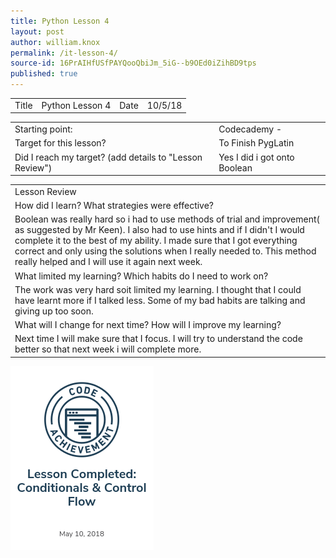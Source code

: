 ```yaml
---
title: Python Lesson 4
layout: post
author: william.knox
permalink: /it-lesson-4/
source-id: 16PrAIHfUSfPAYQooQbiJm_5iG--b9OEd0iZihBD9tps
published: true
---
```

<table>
  <tr>
    <td>Title</td>
    <td>Python Lesson 4</td>
    <td>Date</td>
    <td>10/5/18</td>
  </tr>
</table>


<table>
  <tr>
    <td>Starting point:</td>
    <td>Codecademy -</td>
  </tr>
  <tr>
    <td>Target for this lesson?</td>
    <td>To Finish PygLatin</td>
  </tr>
  <tr>
    <td>Did I reach my target? 
(add details to "Lesson Review")</td>
    <td> Yes I did i got onto Boolean</td>
  </tr>
</table>


<table>
  <tr>
    <td>Lesson Review</td>
  </tr>
  <tr>
    <td>How did I learn? What strategies were effective? </td>
  </tr>
  <tr>
    <td>Boolean was really hard so i had to use methods of trial and improvement( as suggested by Mr Keen).  I also had to use hints and if I didn't I would complete it to the best of my ability. I made sure that I got everything correct and only using the solutions when I really needed to. This method really helped and I will use it again next week.</td>
  </tr>
  <tr>
    <td>What limited my learning? Which habits do I need to work on? </td>
  </tr>
  <tr>
    <td> The work was very hard soit limited my learning. I thought that I could have learnt more if I talked less. Some of my bad habits are talking and giving up too soon.</td>
  </tr>
  <tr>
    <td>What will I change for next time? How will I improve my learning?</td>
  </tr>
  <tr>
    <td>Next time I will make sure that I focus. I will try to understand the code better so that next week i will complete more.</td>
  </tr>
</table>
<img src = "/images/Screenshot 2018-06-21 at 13.15.45.png">


